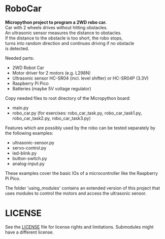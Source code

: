 # RoboCar

**Micropython project to program a 2WD robo car.**  
Car with 2 wheels drives without hitting obstacles.  
An ultrasonic sensor measures the distance to obstacles.  
If the distance to the obstacle is too short, the robo stops,  
turns into random direction and continues driving if no obstacle  
is detected.

Needed parts:
- 2WD Robot Car
- Motor driver for 2 motors (e.g. L298N)
- Ultrasonic sensor HC-SR04 (incl. level shifter) or HC-SR04P (3.3V)
- Raspberry Pi Pico
- Batteries (maybe 5V voltage regulator)

Copy needed files to root directory of the Micropython board:
- main.py
- robo_car.py (for exercises: robo_car_task.py, robo_car_task1.py, robo_car_task2.py, robo_car_task3.py)

Features which are possibly used by the robo can be tested separately by  
the following examples:  
- ultrasonic-sensor.py
- servo-control.py
- led-blink.py
- button-switch.py
- analog-input.py

These examples cover the basic IOs of a microcontroller like the Raspberry Pi Pico.  

The folder 'using_modules' contains an extended version of this project that  
uses modules to control the motors and access the ultrasonic sensor.

# LICENSE
See the [LICENSE](../../LICENSE) file for license rights and limitations.
Submodules might have a different license.
